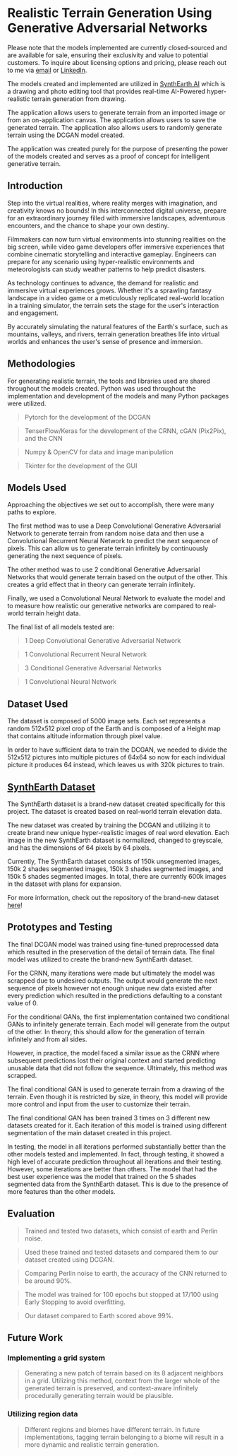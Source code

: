 # Realistic Terrain Generation Using Generative Adversarial Networks

Please note that the models implemented are currently closed-sourced and are available for sale, ensuring their exclusivity and value to potential customers. To inquire about licensing options and pricing, please reach out to me via [email](abdallah.elabora@gmail.com) or [LinkedIn](https://www.linkedin.com/in/abdallah-elabora-0942a6233/).

The models created and implemented are utilized in [SynthEarth AI](https://mayonaka88.itch.io/synthearth-ai) which is a drawing and photo editing tool that provides real-time AI-Powered hyper-realistic terrain generation from drawing.

The application allows users to generate terrain from an imported image or from an on-application canvas. The application allows users to save the generated terrain. The application also allows users to randomly generate terrain using the DCGAN model created.

The application was created purely for the purpose of presenting the power of the models created and serves as a proof of concept for intelligent generative terrain. 

## Introduction

Step into the virtual realities, where reality merges with imagination, and creativity knows no bounds! In this interconnected digital universe, prepare for an extraordinary journey filled with immersive landscapes, adventurous encounters, and the chance to shape your own destiny.

Filmmakers can now turn virtual environments into stunning realities on the big screen, while video game developers offer immersive experiences that combine cinematic storytelling and interactive gameplay. Engineers can prepare for any scenario using hyper-realistic environments and meteorologists can study weather patterns to help predict disasters.

As technology continues to advance, the demand for realistic and immersive virtual experiences grows. Whether it's a sprawling fantasy landscape in a video game or a meticulously replicated real-world location in a training simulator, the terrain sets the stage for the user's interaction and engagement.

By accurately simulating the natural features of the Earth's surface, such as mountains, valleys, and rivers, terrain generation breathes life into virtual worlds and enhances the user's sense of presence and immersion.

## Methodologies

For generating realistic terrain, the tools and libraries used are shared throughout the models created. Python was used throughout the implementation and development of the models and many Python packages were utilized. 

> Pytorch for the development of the DCGAN

> TenserFlow/Keras for the development of the CRNN, cGAN (Pix2Pix), and the CNN

> Numpy & OpenCV for data and image manipulation

> Tkinter for the development of the GUI


## Models Used

Approaching the objectives we set out to accomplish, there were many paths to explore.

The first method was to use a Deep Convolutional Generative Adversarial Network to generate terrain from random noise data and then use a Convolutional Recurrent Neural Network to predict the next sequence of pixels. This can allow us to generate terrain infinitely by continuously generating the next sequence of pixels.

The other method was to use 2 conditional Generative Adversarial Networks that would generate terrain based on the output of the other. This creates a grid effect that in theory can generate terrain infinitely. 

Finally, we used a Convolutional Neural Network to evaluate the model and to measure how realistic our generative networks are compared to real-world terrain height data. 

The final list of all models tested are:

> 1 Deep Convolutional Generative Adversarial Network

> 1 Convolutional Recurrent Neural Network

> 3 Conditional Generative Adversarial Networks

> 1 Convolutional Neural Network

## Dataset Used

The dataset is composed of 5000 image sets. Each set represents a random 512x512 pixel crop of the Earth and is composed of a Height map that contains altitude information through pixel value.

In order to have sufficient data to train the DCGAN, we needed to divide the 512x512 pictures into multiple pictures of 64x64 so now for each individual picture it produces 64 instead, which leaves us with 320k pictures to train.

## [SynthEarth Dataset](https://github.com/Mayonaka88/SynthEarth-Dataset)

The SynthEarth dataset is a brand-new dataset created specifically for this project. The dataset is created based on real-world terrain elevation data. 

The new dataset was created by training the DCGAN and utilizing it to create brand new unique hyper-realistic images of real word elevation. Each image in the new SynthEarth dataset is normalized, changed to greyscale, and has the dimensions of 64 pixels by 64 pixels.

Currently, The SynthEarth dataset consists of 150k unsegmented images, 150k 2 shades segmented images, 150k 3 shades segmented images, and 150k 5 shades segmented images. In total, there are currently 600k images in the dataset with plans for expansion. 

For more information, check out the repository of the brand-new dataset [here](https://github.com/Mayonaka88/SynthEarth-Dataset)!

## Prototypes and Testing

The final DCGAN model was trained using fine-tuned preprocessed data which resulted in the preservation of the detail of terrain data. The final model was utilized to create the brand-new SynthEarth dataset.

For the CRNN, many iterations were made but ultimately the model was scrapped due to undesired outputs. The output would generate the next sequence of pixels however not enough unique new data existed after every prediction which resulted in the predictions defaulting to a constant value of 0. 

For the conditional GANs, the first implementation contained two conditional GANs to infinitely generate terrain. Each model will generate from the output of the other. In theory, this should allow for the generation of terrain infinitely and from all sides.

However, in practice, the model faced a similar issue as the CRNN where subsequent predictions lost their original context and started predicting unusable data that did not follow the sequence. Ultimately, this method was scrapped.

The final conditional GAN is used to generate terrain from a drawing of the terrain. Even though it is restricted by size, in theory, this model will provide more control and input from the user to customize their terrain.

The final conditional GAN has been trained 3 times on 3 different new datasets created for it. Each iteration of this model is trained using different segmentation of the main dataset created in this project. 

In testing, the model in all iterations performed substantially better than the other models tested and implemented. In fact, through testing, it showed a high level of accurate prediction throughout all iterations and their testing. However, some iterations are better than others. The model that had the best user experience was the model that trained on the 5 shades segmented data from the SynthEarth dataset. This is due to the presence of more features than the other models.

## Evaluation

> Trained and tested two datasets, which consist of earth and Perlin noise. 

> Used these trained and tested datasets and compared them to our dataset created using DCGAN.

> Comparing Perlin noise to earth, the accuracy of the CNN returned to be around 90%.

> The model was trained for 100 epochs but stopped at 17/100 using Early Stopping to avoid overfitting. 

> Our dataset compared to Earth scored above 99%.

## Future Work

### Implementing a grid system

> Generating a new patch of terrain based on its 8 adjacent neighbors in a grid. Utilizing this method, context from the larger whole of the generated terrain is preserved, and context-aware infinitely procedurally generating terrain would be plausible.


### Utilizing region data

> Different regions and biomes have different terrain. In future implementations, tagging terrain belonging to a biome will result in a more dynamic and realistic terrain generation.






